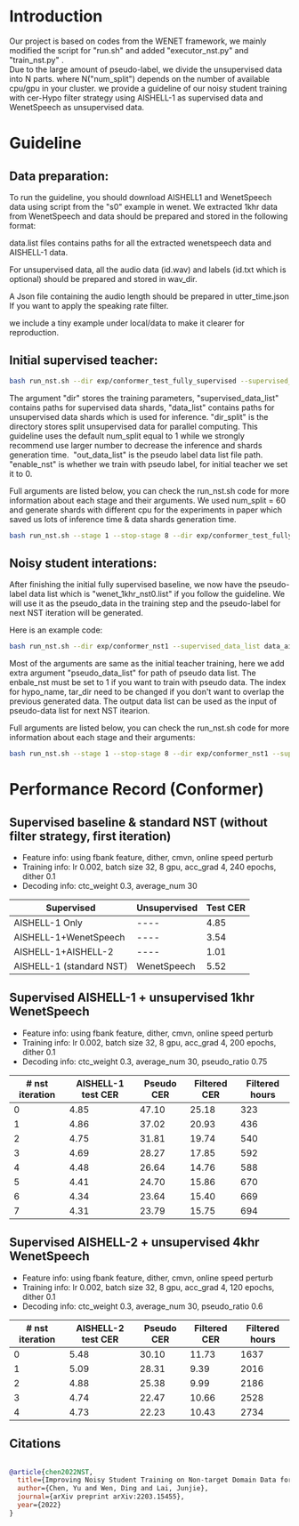 # Introduction
Our project is based on codes from the WENET framework, we mainly modified the script for "run.sh" and added "executor_nst.py" and "train_nst.py" .  
Due to the large amount of pseudo-label, we divide the unsupervised data into N parts. where N("num_split") depends on the number of available cpu/gpu in your cluster.
we provide a guideline of our noisy student training with cer-Hypo filter strategy using AISHELL-1 as supervised data and WenetSpeech as unsupervised data.


# Guideline

## Data preparation:
To run the guideline, you should download AISHELL1 and WenetSpeech data using script from the "s0" example in wenet. 
We extracted 1khr data from WenetSpeech and data should be prepared and stored in the following format:

data.list files contains paths for all the extracted wenetspeech data and AISHELL-1 data.

For unsupervised data, all the audio data (id.wav) and labels (id.txt which is optional) should be prepared and stored in wav_dir.

A Json file containing the audio length should be prepared in utter_time.json If you want to apply the speaking rate filter.

we include a tiny example under local/data to make it clearer for reproduction.
## Initial supervised teacher:
``` sh
bash run_nst.sh --dir exp/conformer_test_fully_supervised --supervised_data_list data_aishell.list --data_list wenet_1khr.list --dir_split wenet_split_60_test/ --out_data_list data/train/wenet_1khr_nst0.list --enable_nst 0
```

The argument "dir" stores the training parameters, "supervised_data_list" contains paths for supervised data shards, "data_list" contains paths for unsupervised data shards which is used for inference. "dir_split" is the directory stores split unsupervised data for parallel computing. This guideline uses the default num_split equal to 1 while we strongly recommend use larger number to decrease the inference and shards generation time.  "out_data_list" is the pseudo label data list file path. "enable_nst" is whether we train with pseudo label, for initial teacher we set it to 0.

Full arguments are listed below, you can check the run_nst.sh code for more information about each stage and their arguments. We used num_split = 60 and generate shards with different cpu for the experiments in paper which saved us lots of inference time & data shards generation time. 

``` sh
bash run_nst.sh --stage 1 --stop-stage 8 --dir exp/conformer_test_fully_supervised --supervised_data_list data_aishell.list --enable_nst 0 --num_split 1 --data_list wenet_1khr.list --dir_split wenet_split_60_test/ --job_num 0 --hypo_name hypothesis_nst0.txt --label 1 --wav_dir data/train/wenet_1k_untar/ --cer_hypo_dir wenet_cer_hypo --cer_label_dir wenet_cer_label --label_file label.txt --cer_hypo_threshold 10 --speak_rate_threshold 0 --utter_time_file utter_time.json --untar_dir data/train/wenet_1khr_untar/ --tar_dir data/train/wenet_1khr_tar/ --out_data_list data/train/wenet_1khr.list 
```

## Noisy student interations:

After finishing the initial fully supervised baseline, we now have the pseudo-label data list which is "wenet_1khr_nst0.list" if you follow the guideline. We will use it as the pseudo_data in the training step and the pseudo-label for next NST iteration will be generated.

Here is an example code:

``` sh
bash run_nst.sh --dir exp/conformer_nst1 --supervised_data_list data_aishell.list --pseudo_data_list wenet_1khr_nst0.list  --enable_nst 1 --job_num 0 --hypo_name hypothesis_nst1.txt --untar_dir data/train/wenet_1khr_untar_nst1/ --tar_dir data/train/wenet_1khr_tar_nst1/ --out_data_list data/train/wenet_1khr_nst1.list 
```
Most of the arguments are same as the initial teacher training, here we add extra argument "pseudo_data_list" for path of pseudo data list. The enbale_nst must be set to 1 if you want to train with pseudo data. The index for hypo_name, tar_dir need to be changed if you don't want to overlap the previous generated data.
The output data list can be used as the input of pseudo-data list for next NST itearion.



Full arguments are listed below, you can check the run_nst.sh code for more information about each stage and their arguments:
``` sh
bash run_nst.sh --stage 1 --stop-stage 8 --dir exp/conformer_nst1 --supervised_data_list data_aishell.list --pseudo_data_list wenet_1khr_nst0  --enable_nst 1 --num_split 1 --dir_split wenet_split_60_test/ --job_num 0 --hypo_name hypothesis_nst1.txt --label 0 --wav_dir data/train/wenet_1k_untar/ --cer_hypo_dir wenet_cer_hypo --cer_label_dir wenet_cer_label --label_file label.txt --cer_hypo_threshold 10 --speak_rate_threshold 0 --utter_time_file utter_time.json --untar_dir data/train/wenet_1khr_untar_nst1/ --tar_dir data/train/wenet_1khr_tar_nst1/ --out_data_list data/train/wenet_1khr_nst1.list 
```
# Performance Record (Conformer)


## Supervised baseline & standard NST (without filter strategy, first iteration)
* Feature info: using fbank feature, dither, cmvn, online speed perturb
* Training info: lr 0.002, batch size 32, 8 gpu, acc_grad 4, 240 epochs, dither 0.1
* Decoding info: ctc_weight 0.3, average_num 30


| Supervised               | Unsupervised | Test CER |
|--------------------------|--------------|----------|
| AISHELL-1 Only           | ----         | 4.85     |
| AISHELL-1+WenetSpeech    | ----         | 3.54     |
| AISHELL-1+AISHELL-2      | ----         | 1.01     |
| AISHELL-1 (standard NST) | WenetSpeech  | 5.52     |



## Supervised AISHELL-1 + unsupervised 1khr WenetSpeech

* Feature info: using fbank feature, dither, cmvn, online speed perturb
* Training info: lr 0.002, batch size 32, 8 gpu, acc_grad 4, 200 epochs, dither 0.1
* Decoding info: ctc_weight 0.3, average_num 30, pseudo_ratio 0.75

| # nst iteration | AISHELL-1 test CER | Pseudo CER| Filtered CER | Filtered hours |
|----------------|--------------------|-----------|--------------|----------------|
| 0 | 4.85             | 47.10     |   25.18           |     323           |
| 1 | 4.86             | 37.02     |   20.93           |     436           |
| 2 | 4.75             | 31.81     |   19.74           |     540           |
| 3 | 4.69             | 28.27     |   17.85           |     592           |
| 4 | 4.48             | 26.64     |   14.76           |     588           |
| 5 | 4.41             | 24.70     |   15.86           |     670           |
| 6 | 4.34             | 23.64     |   15.40           |     669           |
| 7 | 4.31             | 23.79     |   15.75           |     694           |

## Supervised AISHELL-2 + unsupervised 4khr WenetSpeech
* Feature info: using fbank feature, dither, cmvn, online speed perturb
* Training info: lr 0.002, batch size 32, 8 gpu, acc_grad 4, 120 epochs, dither 0.1
* Decoding info: ctc_weight 0.3, average_num 30, pseudo_ratio 0.6

| # nst iteration | AISHELL-2 test CER | Pseudo CER | Filtered CER | Filtered hours |
|----------------|--------------------|------------|--------------|----------------|
| 0 | 5.48               | 30.10      | 11.73        | 1637           |
| 1 | 5.09               | 28.31      | 9.39         | 2016           |
| 2 | 4.88               | 25.38      | 9.99         | 2186           |
| 3 | 4.74               | 22.47      | 10.66        | 2528           |
| 4 | 4.73               | 22.23      | 10.43        | 2734           |



## Citations

``` bibtex

@article{chen2022NST,
  title={Improving Noisy Student Training on Non-target Domain Data for Automatic Speech Recognition},
  author={Chen, Yu and Wen, Ding and Lai, Junjie},
  journal={arXiv preprint arXiv:2203.15455},
  year={2022}
}
